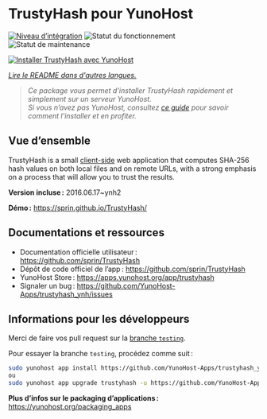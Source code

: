 <!--
Nota bene : ce README est automatiquement généré par <https://github.com/YunoHost/apps/tree/master/tools/readme_generator>
Il NE doit PAS être modifié à la main.
-->

# TrustyHash pour YunoHost

[![Niveau d’intégration](https://dash.yunohost.org/integration/trustyhash.svg)](https://ci-apps.yunohost.org/ci/apps/trustyhash/) ![Statut du fonctionnement](https://ci-apps.yunohost.org/ci/badges/trustyhash.status.svg) ![Statut de maintenance](https://ci-apps.yunohost.org/ci/badges/trustyhash.maintain.svg)

[![Installer TrustyHash avec YunoHost](https://install-app.yunohost.org/install-with-yunohost.svg)](https://install-app.yunohost.org/?app=trustyhash)

*[Lire le README dans d'autres langues.](./ALL_README.md)*

> *Ce package vous permet d’installer TrustyHash rapidement et simplement sur un serveur YunoHost.*  
> *Si vous n’avez pas YunoHost, consultez [ce guide](https://yunohost.org/install) pour savoir comment l’installer et en profiter.*

## Vue d’ensemble

TrustyHash is a small [client-side](https://unhosted.org/) web application that
computes SHA-256 hash values on both local files and on remote URLs, with a
strong emphasis on a process that will allow you to trust the results.


**Version incluse :** 2016.06.17~ynh2

**Démo :** <https://sprin.github.io/TrustyHash/>
## Documentations et ressources

- Documentation officielle utilisateur : <https://github.com/sprin/TrustyHash>
- Dépôt de code officiel de l’app : <https://github.com/sprin/TrustyHash>
- YunoHost Store : <https://apps.yunohost.org/app/trustyhash>
- Signaler un bug : <https://github.com/YunoHost-Apps/trustyhash_ynh/issues>

## Informations pour les développeurs

Merci de faire vos pull request sur la [branche `testing`](https://github.com/YunoHost-Apps/trustyhash_ynh/tree/testing).

Pour essayer la branche `testing`, procédez comme suit :

```bash
sudo yunohost app install https://github.com/YunoHost-Apps/trustyhash_ynh/tree/testing --debug
ou
sudo yunohost app upgrade trustyhash -u https://github.com/YunoHost-Apps/trustyhash_ynh/tree/testing --debug
```

**Plus d’infos sur le packaging d’applications :** <https://yunohost.org/packaging_apps>

